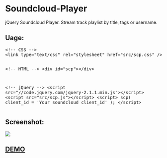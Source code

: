 # Soundcloud-Player
jQuery Soundcloud Player. Stream track playlist by title, tags or username.

<h2>Uage:</h2>
<pre>&lt;!-- CSS --&gt;
&lt;link type="text/css" rel="stylesheet" href="src/scp.css" /&gt;
        
&lt;!-- HTML --&gt;
&lt;div id="scp"&gt;&lt;/div&gt;

&lt;!-- jQuery --&gt;
&lt;script src="//code.jquery.com/jquery-2.1.1.min.js"&gt;&lt;/script&gt;
&lt;script src="src/scp.js"&gt;&lt;/script&gt;
&lt;script&gt;
    scp(
        client_id = 'Your soundcloud client_id'
    );
&lt;/script&gt;</pre>

<h2>Screenshot:</h2>
<img src="https://4.bp.blogspot.com/-KnHSJzlO9tM/VyFR7yS_IaI/AAAAAAAABog/AtTlf4Vu9EA5q9NoS2UcWMdpwH5BkN4_wCLcB/s1600/dfgdfgdfgdfg1.jpg"/>

<a href="http://ibacor.com/demo/jquery-soundcloud-player"><h2>DEMO</h2></a>
